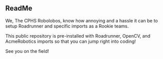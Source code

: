 ## ReadMe

We, The CPHS Robolobos, know how annoying and a hassle it can be to setup Roadrunner and specific imports as a Rookie teams.

This public repository is pre-installed with Roadrunner, OpenCV, and AcmeRobotics imports so that you can jump right into coding!

See you on the field!
